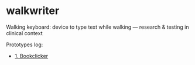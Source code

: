 # walkwriter
Walking keyboard: device to type text while walking — research &amp; testing in clinical context



Prototypes log:

- [1. Bookclicker](./prototype-1-bookclicker.md)

